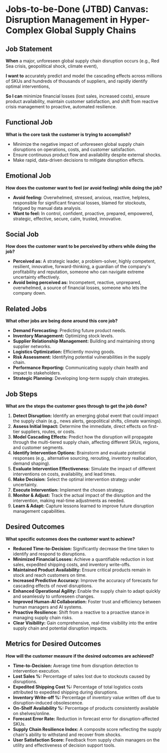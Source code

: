# Jobs-to-be-Done (JTBD) Canvas: Disruption Management in Hyper-Complex Global Supply Chains

## Job Statement

**When** a major, unforeseen global supply chain disruption occurs (e.g., Red Sea crisis, geopolitical shock, climate event),

**I want to** accurately predict and model the cascading effects across millions of SKUs and hundreds of thousands of suppliers, and rapidly identify optimal interventions,

**So I can** minimize financial losses (lost sales, increased costs), ensure product availability, maintain customer satisfaction, and shift from reactive crisis management to proactive, automated resilience.

## Functional Job

**What is the core task the customer is trying to accomplish?**

*   Minimize the negative impact of unforeseen global supply chain disruptions on operations, costs, and customer satisfaction.
*   Ensure continuous product flow and availability despite external shocks.
*   Make rapid, data-driven decisions to mitigate disruption effects.

## Emotional Job

**How does the customer want to feel (or avoid feeling) while doing the job?**

*   **Avoid feeling:** Overwhelmed, stressed, anxious, reactive, helpless, responsible for significant financial losses, blamed for stockouts, fatigued by manual data analysis.
*   **Want to feel:** In control, confident, proactive, prepared, empowered, strategic, effective, secure, calm, trusted, innovative.

## Social Job

**How does the customer want to be perceived by others while doing the job?**

*   **Perceived as:** A strategic leader, a problem-solver, highly competent, resilient, innovative, forward-thinking, a guardian of the company's profitability and reputation, someone who can navigate extreme uncertainty effectively.
*   **Avoid being perceived as:** Incompetent, reactive, unprepared, overwhelmed, a source of financial losses, someone who lets the company down.

## Related Jobs

**What other jobs are being done around this core job?**

*   **Demand Forecasting:** Predicting future product needs.
*   **Inventory Management:** Optimizing stock levels.
*   **Supplier Relationship Management:** Building and maintaining strong supplier networks.
*   **Logistics Optimization:** Efficiently moving goods.
*   **Risk Assessment:** Identifying potential vulnerabilities in the supply chain.
*   **Performance Reporting:** Communicating supply chain health and impact to stakeholders.
*   **Strategic Planning:** Developing long-term supply chain strategies.

## Job Steps

**What are the steps the customer goes through to get the job done?**

1.  **Detect Disruption:** Identify an emerging global event that could impact the supply chain (e.g., news alerts, geopolitical shifts, climate warnings).
2.  **Assess Initial Impact:** Determine the immediate, direct effects on first-tier suppliers, routes, or costs.
3.  **Model Cascading Effects:** Predict how the disruption will propagate through the multi-tiered supply chain, affecting different SKUs, regions, and customer segments.
4.  **Identify Intervention Options:** Brainstorm and evaluate potential responses (e.g., alternative sourcing, rerouting, inventory reallocation, demand shaping).
5.  **Evaluate Intervention Effectiveness:** Simulate the impact of different interventions on costs, availability, and lead times.
6.  **Make Decision:** Select the optimal intervention strategy under uncertainty.
7.  **Execute Intervention:** Implement the chosen strategy.
8.  **Monitor & Adjust:** Track the actual impact of the disruption and the intervention, making real-time adjustments as needed.
9.  **Learn & Adapt:** Capture lessons learned to improve future disruption management capabilities.

## Desired Outcomes

**What specific outcomes does the customer want to achieve?**

*   **Reduced Time-to-Decision:** Significantly decrease the time taken to identify and respond to disruptions.
*   **Minimized Financial Losses:** Achieve a quantifiable reduction in lost sales, expedited shipping costs, and inventory write-offs.
*   **Maintained Product Availability:** Ensure critical products remain in stock and reach customers on time.
*   **Increased Predictive Accuracy:** Improve the accuracy of forecasts for cascading effects of novel disruptions.
*   **Enhanced Operational Agility:** Enable the supply chain to adapt quickly and seamlessly to unforeseen changes.
*   **Improved Human-AI Collaboration:** Foster trust and efficiency between human managers and AI systems.
*   **Proactive Resilience:** Shift from a reactive to a proactive stance in managing supply chain risks.
*   **Clear Visibility:** Gain comprehensive, real-time visibility into the entire supply chain and potential disruption impacts.

## Metrics for Desired Outcomes

**How will the customer measure if the desired outcomes are achieved?**

*   **Time-to-Decision:** Average time from disruption detection to intervention execution.
*   **Lost Sales %:** Percentage of sales lost due to stockouts caused by disruptions.
*   **Expedited Shipping Cost %:** Percentage of total logistics costs attributed to expedited shipping during disruptions.
*   **Inventory Write-off %:** Percentage of inventory value written off due to disruption-induced obsolescence.
*   **On-Shelf Availability %:** Percentage of products consistently available on shelves/online.
*   **Forecast Error Rate:** Reduction in forecast error for disruption-affected SKUs.
*   **Supply Chain Resilience Index:** A composite score reflecting the supply chain's ability to withstand and recover from shocks.
*   **User Satisfaction Score:** Feedback from supply chain managers on the utility and effectiveness of decision support tools.

